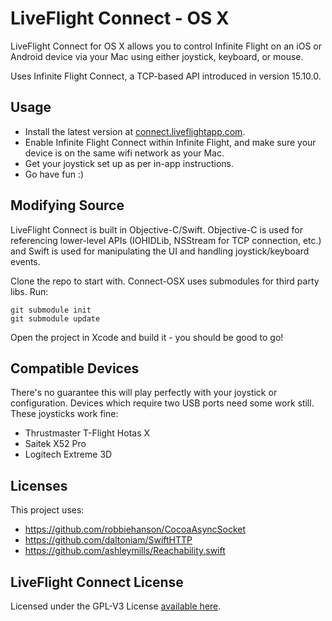 # LiveFlight Connect - OS X
LiveFlight Connect for OS X allows you to control Infinite Flight on an iOS or Android device via your Mac using either joystick, keyboard, or mouse. 

Uses Infinite Flight Connect, a TCP-based API introduced in version 15.10.0.

Usage
------------
  * Install the latest version at <a href="http://connect.liveflightapp.com">connect.liveflightapp.com</a>.
  * Enable Infinite Flight Connect within Infinite Flight, and make sure your device is on the same wifi network as your Mac.
  * Get your joystick set up as per in-app instructions.
  * Go have fun :)


Modifying Source
------------
LiveFlight Connect is built in Objective-C/Swift. Objective-C is used for referencing lower-level APIs (IOHIDLib, NSStream for TCP connection, etc.) and Swift is used for manipulating the UI and handling joystick/keyboard events. 

Clone the repo to start with. Connect-OSX uses submodules for third party libs. Run:

    git submodule init
    git submodule update

Open the project in Xcode and build it - you should be good to go! 

Compatible Devices
------------
There's no guarantee this will play perfectly with your joystick or configuration. Devices which require two USB ports need some work still. These joysticks work fine:
  * Thrustmaster T-Flight Hotas X
  * Saitek X52 Pro
  * Logitech Extreme 3D

Licenses
-----------
This project uses:
 * https://github.com/robbiehanson/CocoaAsyncSocket
 * https://github.com/daltoniam/SwiftHTTP
 * https://github.com/ashleymills/Reachability.swift
 
 
LiveFlight Connect License
-----------
Licensed under the GPL-V3 License <a href="https://github.com/LiveFlightApp/Connect-OSX/blob/master/LICENSE">available here</a>.
